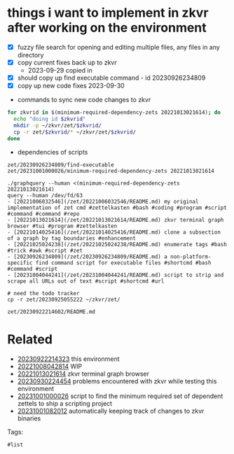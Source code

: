 # things i want to implement in zkvr after working on the environment

- [x] fuzzy file search for opening and editing multiple files, any files in any directory
- [x] copy current fixes back up to zkvr
  - 2023-09-29 copied in
- [x] should copy up find executable command - id 20230926234809
- [x] copy up new code fixes 2023-09-30

- commands to sync new code changes to zkvr
```bash
for zkvrid in $(minimum-required-dependency-zets 20221013021614); do
  echo "doing id $zkvrid"
  mkdir -p ~/zkvr/zet/$zkvrid/
  cp -r zet/$zkvrid/* ~/zkvr/zet/$zkvrid/
done
```

- dependencies of scripts
```
zet/20230926234809/find-executable
zet/20231001000026/minimum-required-dependency-zets 20221013021614

./graphquery --human <(minimum-required-dependency-zets 20221013021614)
query --human /dev/fd/63
- [20221006032546](/zet/20221006032546/README.md) my original implementation of zet cmd #zettelkasten #bash #coding #program #script #command #command #repo
- [20221013021614](/zet/20221013021614/README.md) zkvr terminal graph browser #tui #program #zettelkasten
- [20221014025416](/zet/20221014025416/README.md) clone a subsection of a graph by tag boundaries #enhancement
- [20221025024238](/zet/20221025024238/README.md) enumerate tags #bash #trick #awk #script #zet
- [20230926234809](/zet/20230926234809/README.md) a non-platform-specific find command script for executable files #shortcmd #bash #command #script
- [20231004044241](/zet/20231004044241/README.md) script to strip and scrape all URLs out of text #script #shortcmd #url

# need the todo tracker
cp -r zet/20230925055222 ~/zkvr/zet/
```

` zet/20230922214602/README.md `

# Related

- [20230922214323](/zet/20230922214323/README.md) this environment
- [20221008042814](/zet/20221008042814/README.md) WIP
- [20221013021614](/zet/20221013021614/README.md) zkvr terminal graph browser
- [20230930224454](/zet/20230930224454/README.md) problems encountered with zkvr while testing this environment
- [20231001000026](/zet/20231001000026/README.md) script to find the minimum required set of dependent zettels to ship a scripting project
- [20231001082012](/zet/20231001082012/README.md) automatically keeping track of changes to zkvr binaries

Tags:

    #list

